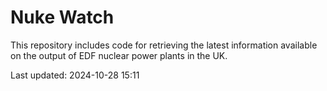 # Nuke Watch

This repository includes code for retrieving the latest information available on the output of EDF nuclear power plants in the UK.

Last updated: 2024-10-28 15:11